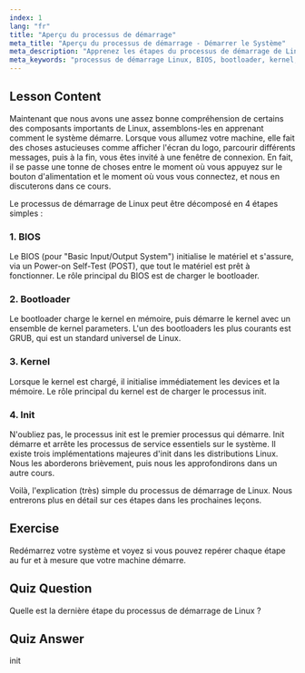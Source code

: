 ```yaml
---
index: 1
lang: "fr"
title: "Aperçu du processus de démarrage"
meta_title: "Aperçu du processus de démarrage - Démarrer le Système"
meta_description: "Apprenez les étapes du processus de démarrage de Linux : BIOS, bootloader, kernel et init. Comprenez comment Linux démarre de la mise sous tension à la connexion. Guide essentiel pour les débutants Linux."
meta_keywords: "processus de démarrage Linux, BIOS, bootloader, kernel, init, tutoriel Linux, guide Linux, débutant"
---
```


## Lesson Content

Maintenant que nous avons une assez bonne compréhension de certains des composants importants de Linux, assemblons-les en apprenant comment le système démarre. Lorsque vous allumez votre machine, elle fait des choses astucieuses comme afficher l'écran du logo, parcourir différents messages, puis à la fin, vous êtes invité à une fenêtre de connexion. En fait, il se passe une tonne de choses entre le moment où vous appuyez sur le bouton d'alimentation et le moment où vous vous connectez, et nous en discuterons dans ce cours.

Le processus de démarrage de Linux peut être décomposé en 4 étapes simples :

### 1. BIOS

Le BIOS (pour "Basic Input/Output System") initialise le matériel et s'assure, via un Power-on Self-Test (POST), que tout le matériel est prêt à fonctionner. Le rôle principal du BIOS est de charger le bootloader.

### 2. Bootloader

Le bootloader charge le kernel en mémoire, puis démarre le kernel avec un ensemble de kernel parameters. L'un des bootloaders les plus courants est GRUB, qui est un standard universel de Linux.

### 3. Kernel

Lorsque le kernel est chargé, il initialise immédiatement les devices et la mémoire. Le rôle principal du kernel est de charger le processus init.

### 4. Init

N'oubliez pas, le processus init est le premier processus qui démarre. Init démarre et arrête les processus de service essentiels sur le système. Il existe trois implémentations majeures d'init dans les distributions Linux. Nous les aborderons brièvement, puis nous les approfondirons dans un autre cours.

Voilà, l'explication (très) simple du processus de démarrage de Linux. Nous entrerons plus en détail sur ces étapes dans les prochaines leçons.

## Exercise

Redémarrez votre système et voyez si vous pouvez repérer chaque étape au fur et à mesure que votre machine démarre.

## Quiz Question

Quelle est la dernière étape du processus de démarrage de Linux ?

## Quiz Answer

init
